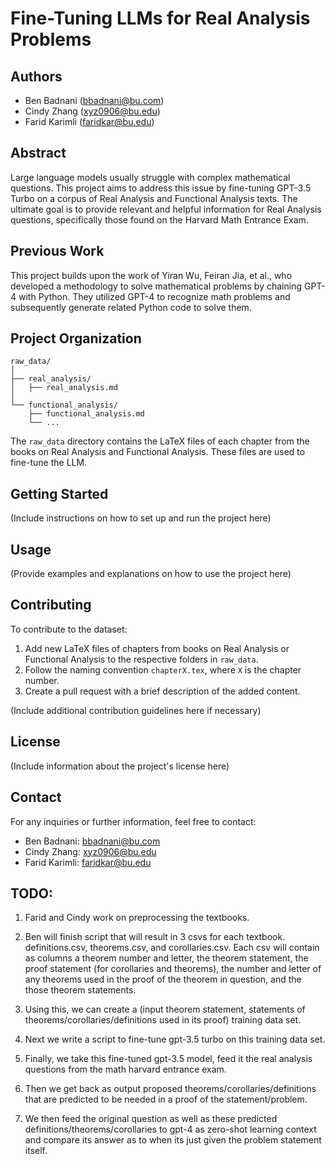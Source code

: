 
# Fine-Tuning LLMs for Real Analysis Problems

## Authors
- Ben Badnani (bbadnani@bu.com)
- Cindy Zhang (xyz0906@bu.edu)
- Farid Karimli (faridkar@bu.edu)

## Abstract
Large language models usually struggle with complex mathematical questions. This project aims to address this issue by fine-tuning GPT-3.5 Turbo on a corpus of Real Analysis and Functional Analysis texts. The ultimate goal is to provide relevant and helpful information for Real Analysis questions, specifically those found on the Harvard Math Entrance Exam.

## Previous Work
This project builds upon the work of Yiran Wu, Feiran Jia, et al., who developed a methodology to solve mathematical problems by chaining GPT-4 with Python. They utilized GPT-4 to recognize math problems and subsequently generate related Python code to solve them.

## Project Organization
```
raw_data/
│
├── real_analysis/
│   ├── real_analysis.md
│
└── functional_analysis/
    ├── functional_analysis.md
    └── ...
```
The `raw_data` directory contains the LaTeX files of each chapter from the books on Real Analysis and Functional Analysis. These files are used to fine-tune the LLM.

## Getting Started

(Include instructions on how to set up and run the project here)

## Usage

(Provide examples and explanations on how to use the project here)

## Contributing
To contribute to the dataset:
1. Add new LaTeX files of chapters from books on Real Analysis or Functional Analysis to the respective folders in `raw_data`.
2. Follow the naming convention `chapterX.tex`, where `X` is the chapter number.
3. Create a pull request with a brief description of the added content.

(Include additional contribution guidelines here if necessary)

## License

(Include information about the project's license here)

## Contact

For any inquiries or further information, feel free to contact:

- Ben Badnani: [bbadnani@bu.com](mailto:bbadnani@bu.com)
- Cindy Zhang: [xyz0906@bu.edu](mailto:xyz0906@bu.edu)
- Farid Karimli: [faridkar@bu.edu](mailto:faridkar@bu.edu)


## TODO:

1) Farid and Cindy work on preprocessing the textbooks.
2) Ben will finish script that will result in 3 csvs for each textbook. definitions.csv, theorems.csv, and corollaries.csv. Each csv will contain as columns a theorem number and letter, the theorem statement, the proof statement (for corollaries and theorems), the number and letter of any theorems used in the proof of the theorem in question, and the those theorem statements.

3) Using this, we can create a (input theorem statement, statements of theorems/corollaries/definitions used in its proof) training data set.
4) Next we write a script to fine-tune gpt-3.5 turbo on this training data set.
5) Finally, we take this fine-tuned gpt-3.5 model, feed it the real analysis questions from the math harvard entrance exam.
6) Then we get back as output proposed theorems/corollaries/definitions that are predicted to be needed in a proof of the statement/problem.
7) We then feed the original question as well as these predicted definitions/theorems/corollaries to gpt-4 as zero-shot learning context and compare its answer as to when its just given the problem statement itself. 
